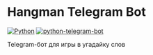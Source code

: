 # Hangman Telegram Bot

[![Python](https://img.shields.io/badge/Python-3.9%2B-blue)](https://www.python.org/)
[![python-telegram-bot](https://img.shields.io/badge/python--telegram--bot-13.7-blue)](https://github.com/python-telegram-bot/python-telegram-bot?tab=readme-ov-file)

Telegram-бот для игры в угадайку слов

